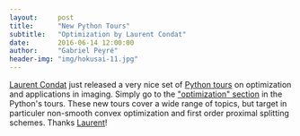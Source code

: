```yaml
---
layout:     post
title:      "New Python Tours"
subtitle:   "Optimization by Laurent Condat"
date:       2016-06-14 12:00:00
author:     "Gabriel Peyré"
header-img: "img/hokusai-11.jpg"
---
```


[Laurent Condat](https://www.gipsa-lab.grenoble-inp.fr/~laurent.condat/) just released a very nice set of [Python tours](http://www.numerical-tours.com/python/) on optimization and applications in imaging.  Simply go to the ["optimization" section](http://www.numerical-tours.com/python/) in the Python's tours. These new tours cover a wide range of topics, but target in particuler non-smooth convex optimization and first order proximal splitting schemes. Thanks [Laurent](https://www.gipsa-lab.grenoble-inp.fr/~laurent.condat/)!
